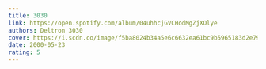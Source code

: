 ```yaml
---
title: 3030
link: https://open.spotify.com/album/04uhhcjGVCHodMgZjXOlye
authors: Deltron 3030
cover: https://i.scdn.co/image/f5ba8024b34a5e6c6632ea61bc9b5965183d2e79
date: 2000-05-23
rating: 5
---
```

